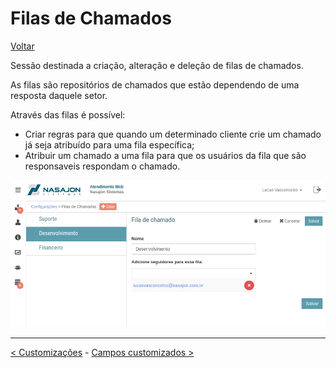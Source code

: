 # Filas de Chamados
[Voltar](../../../../README.md)

Sessão destinada a criação, alteração e deleção de filas de chamados.

As filas são repositórios de chamados que estão dependendo de uma resposta daquele setor.

Através das filas é possível:

* Criar regras para que quando um determinado cliente crie um chamado já seja atribuído para uma fila específica;
* Atribuir um chamado a uma fila para que os usuários da fila que são responsaveis respondam o chamado.

![](./img/filas.png)

------------

[< Customizações](customizacoes.md) - [Campos customizados >](camposcustomizados.md)